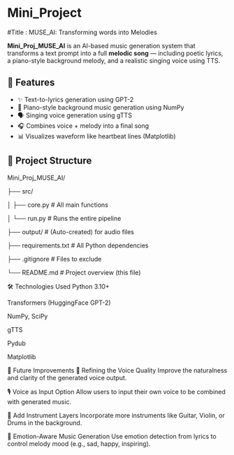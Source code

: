 # Mini_Project

#Title : MUSE_AI: Transforming words into Melodies

**Mini_Proj_MUSE_AI** is an AI-based music generation system that transforms a text prompt into a full **melodic song** — including poetic lyrics, a piano-style background melody, and a realistic singing voice using TTS.



## 🚀 Features

- ✨ Text-to-lyrics generation using GPT-2
- 🎼 Piano-style background music generation using NumPy
- 🗣️ Singing voice generation using gTTS
- 🎧 Combines voice + melody into a final song
- 📊 Visualizes waveform like heartbeat lines (Matplotlib)


## 📁 Project Structure

Mini_Proj_MUSE_AI/

├── src/

│   ├── core.py           # All main functions

│   └── run.py            # Runs the entire pipeline

├── output/               # (Auto-created) for audio files

├── requirements.txt      # All Python dependencies

├── .gitignore            # Files to exclude

└── README.md             # Project overview (this file)



🛠️ Technologies Used
Python 3.10+

Transformers (HuggingFace GPT-2)

NumPy, SciPy

gTTS

Pydub

Matplotlib


📝 Future Improvements
🎤 Refining the Voice Quality
Improve the naturalness and clarity of the generated voice output.

🎙️ Voice as Input Option
Allow users to input their own voice to be combined with generated music.

🎸 Add Instrument Layers
Incorporate more instruments like Guitar, Violin, or Drums in the background.

🧠 Emotion-Aware Music Generation
Use emotion detection from lyrics to control melody mood (e.g., sad, happy, inspiring).
